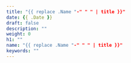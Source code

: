 ```yaml
---
title: "{{ replace .Name "-" " " | title }}"
date: {{ .Date }}
draft: false
description: ""
weight: 0
h1: ""
name: "{{ replace .Name "-" " " | title }}"
keywords: ""
---
```


